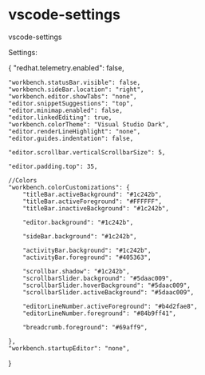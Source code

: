 # vscode-settings
vscode-settings

Settings:

{
    "redhat.telemetry.enabled": false,

    "workbench.statusBar.visible": false,
    "workbench.sideBar.location": "right",
    "workbench.editor.showTabs": "none",
    "editor.snippetSuggestions": "top",
    "editor.minimap.enabled": false,
    "editor.linkedEditing": true,
    "workbench.colorTheme": "Visual Studio Dark",
    "editor.renderLineHighlight": "none",
    "editor.guides.indentation": false,

    "editor.scrollbar.verticalScrollbarSize": 5,

    "editor.padding.top": 35,

    //Colors
    "workbench.colorCustomizations": {
        "titleBar.activeBackground": "#1c242b",
        "titleBar.activeForeground": "#FFFFFF",
        "titleBar.inactiveBackground": "#1c242b",

        "editor.background": "#1c242b", 

        "sideBar.background": "#1c242b",
    
        "activityBar.background": "#1c242b",
        "activityBar.foreground": "#405363",

        "scrollbar.shadow": "#1c242b",
        "scrollbarSlider.background": "#5daac009",
        "scrollbarSlider.hoverBackground": "#5daac009",
        "scrollbarSlider.activeBackground": "#5daac009",

        "editorLineNumber.activeForeground": "#b4d2fae8",
        "editorLineNumber.foreground": "#84b9ff41",

        "breadcrumb.foreground": "#69aff9",

    },
    "workbench.startupEditor": "none",
   
    



}
